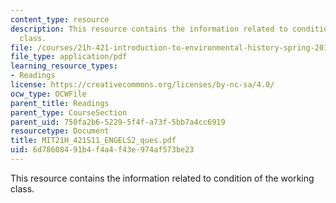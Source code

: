 ```yaml
---
content_type: resource
description: This resource contains the information related to condition of the working
  class.
file: /courses/21h-421-introduction-to-environmental-history-spring-2011/6d78608491b4f4a4f43e974af573be23_MIT21H_421S11_ENGELS2_ques.pdf
file_type: application/pdf
learning_resource_types:
- Readings
license: https://creativecommons.org/licenses/by-nc-sa/4.0/
ocw_type: OCWFile
parent_title: Readings
parent_type: CourseSection
parent_uid: 750fa2b6-5229-5f4f-a73f-5bb7a4cc6919
resourcetype: Document
title: MIT21H_421S11_ENGELS2_ques.pdf
uid: 6d786084-91b4-f4a4-f43e-974af573be23
---
```

This resource contains the information related to condition of the working class.